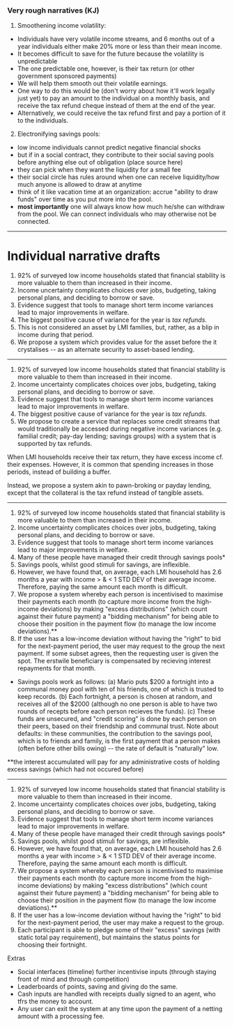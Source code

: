 ### Very rough narratives (KJ)

1. Smoothening income volatility:
  - Individuals have very volatile income streams, and 6 months out of a year individuals either make 20% more or less than their mean income.
  - It becomes difficult to save for the future because the volatility is unpredictable
  - The one predictable one, however, is their tax return (or other government sponsored payments)
  - We will help them smooth out their volatile earnings.
  - One way to do this would be (don't worry about how it'll work legally just yet) to pay an amount to the individual on a monthly basis, and receive the tax refund cheque instead of them at the end of the year.
  - Alternatively, we could receive the tax refund first and pay a portion of it to the individuals.

2. Electronifying savings pools:
  - low income individuals cannot predict negative financial shocks
  - but if in a social contract, they contribute to their social saving pools before anything else out of obligation (place source here)
  - they can pick when they want the liquidity for a small fee
  - their social circle has rules around when one can receive liquidity/how much anyone is allowed to draw at anytime
  - think of it like vacation time at an organization: accrue "ability to draw funds" over time as you put more into the pool.
  - **most importantly** one will always know how much he/she can withdraw from the pool. We can connect individuals who may otherwise not be connected.

--------------------

# Individual narrative drafts

1. 92% of surveyed low income households stated that financial stability is more valuable to them than increased in their income.
2. Income uncertainty complicates choices over jobs, budgeting, taking personal plans, and deciding to borrow or save.
3. Evidence suggest that tools to manage short term income variances lead to major improvements in welfare.
4. The biggest positive cause of variance for the year is *tax refunds*.
6. This is not considered an asset by LMI families, but, rather, as a blip in income during that period.
7. We propose a system which provides value for the asset before the it crystalises -- as an alternate security to asset-based lending.

------------

1. 92% of surveyed low income households stated that financial stability is more valuable to them than increased in their income.
2. Income uncertainty complicates choices over jobs, budgeting, taking personal plans, and deciding to borrow or save.
3. Evidence suggest that tools to manage short term income variances lead to major improvements in welfare.
4. The biggest positive cause of variance for the year is *tax refunds*.
5. We propose to create a service that replaces some credit streams that would traditionally be accessed during negative income variances (e.g. familial credit; pay-day lending; savings groups) with a system that is supported by tax refunds.

When LMI households receive their tax return, they have excess income cf. their expenses. However, it is common that spending increases in those periods, instead of building a buffer. 

Instead, we propose a system akin to pawn-broking or payday lending, except that the collateral is the tax refund instead of tangible assets.


-------------

1. 92% of surveyed low income households stated that financial stability is more valuable to them than increased in their income.
2. Income uncertainty complicates choices over jobs, budgeting, taking personal plans, and deciding to borrow or save.
3. Evidence suggest that tools to manage short term income variances lead to major improvements in welfare.
4. Many of these people have managed their credit through savings pools*
5. Savings pools, whilst good stimuli for savings, are inflexible.
6. However, we have found that, on average, each LMI household has 2.6 months a year with income > & < 1 STD DEV of their average income. Therefore, paying the same amount each month is difficult.
7. We propose a system whereby each person is incentivised to maximise their payments each month (to capture more income from the high-income deviations) by making "excess distributions" (which count against their future payment) a "bidding mechanism" for being able to choose their position in the payment flow (to manage the low income deviations).**
8. If the user has a low-income deviation without having the "right" to bid for the next-payment period, the user may request to the group the next payment. If some subset agrees, then the requesting user is given the spot. The erstwile beneficiary is compensated by recieving interest repayments for that month. 

* Savings pools work as follows:
(a) Mario puts $200 a fortnight into a communal money pool with ten of his friends, one of which is trusted to keep records.
(b) Each fortnight, a person is chosen at random, and receives all of the $2000 (although no one person is able to have two rounds of recepts before each person recieves the funds).
(c) These funds are unsecured, and "credit scoring" is done by each person on their peers, based on their friendship and communal trust. 
Note about defaults: in these communities, the contribution to the savings pool, which is to friends and family, is the first payment that a person makes (often before other bills owing) -- the rate of default is "naturally" low.

**the interest accumulated will pay for any administrative costs of holding excess savings (which had not occured before)

-------------

1. 92% of surveyed low income households stated that financial stability is more valuable to them than increased in their income.
2. Income uncertainty complicates choices over jobs, budgeting, taking personal plans, and deciding to borrow or save.
3. Evidence suggest that tools to manage short term income variances lead to major improvements in welfare.
4. Many of these people have managed their credit through savings pools*
5. Savings pools, whilst good stimuli for savings, are inflexible.
6. However, we have found that, on average, each LMI household has 2.6 months a year with income > & < 1 STD DEV of their average income. Therefore, paying the same amount each month is difficult.
7. We propose a system whereby each person is incentivised to maximise their payments each month (to capture more income from the high-income deviations) by making "excess distributions" (which count against their future payment) a "bidding mechanism" for being able to choose their position in the payment flow (to manage the low income deviations).**
8. If the user has a low-income deviation without having the "right" to bid for the next-payment period, the user may make a request to the group.
9. Each participant is able to pledge some of their "excess" savings (with static total pay requirement), but maintains the status points for choosing their fortnight.

Extras
* Social interfaces (timeline) further incentivise inputs (through staying front of mind and through competition)
* Leaderboards of points, saving and giving do the same.
* Cash inputs are handled with receipts dually signed to an agent, who tfrs the money to account.
* Any user can exit the system at any time upon the payment of a netting amount with a processing fee.
